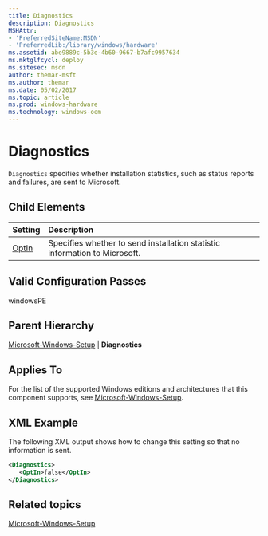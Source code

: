 ```yaml
---
title: Diagnostics
description: Diagnostics
MSHAttr:
- 'PreferredSiteName:MSDN'
- 'PreferredLib:/library/windows/hardware'
ms.assetid: abe9889c-5b3e-4b60-9667-b7afc9957634
ms.mktglfcycl: deploy
ms.sitesec: msdn
author: themar-msft
ms.author: themar
ms.date: 05/02/2017
ms.topic: article
ms.prod: windows-hardware
ms.technology: windows-oem
---
```

# Diagnostics

`Diagnostics` specifies whether installation statistics, such as status reports and failures, are sent to Microsoft.

## Child Elements

| Setting                 | Description                                                                           |
|:------------------------|:--------------------------------------------------------------------------------------|
| [OptIn](microsoft-windows-setup-diagnostics-optin.md) | Specifies whether to send installation statistic information to Microsoft. |

## Valid Configuration Passes

windowsPE

## Parent Hierarchy

[Microsoft-Windows-Setup](microsoft-windows-setup.md) | **Diagnostics**

## Applies To

For the list of the supported Windows editions and architectures that this component supports, see [Microsoft-Windows-Setup](microsoft-windows-setup.md).

## XML Example

The following XML output shows how to change this setting so that no information is sent.

```XML
<Diagnostics>
   <OptIn>false</OptIn>
</Diagnostics>
```

## Related topics

[Microsoft-Windows-Setup](microsoft-windows-setup.md)
